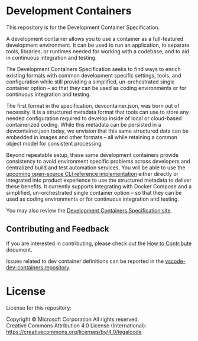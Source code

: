 # Development Containers

This repository is for the Development Container Specification.

A development container allows you to use a container as a full-featured development environment. It can be used to run an application, to separate tools, libraries, or runtimes needed for working with a codebase, and to aid in continuous integration and testing.

The Development Containers Specification seeks to find ways to enrich existing formats with common development specific settings, tools, and configuration while still providing a simplified, un-orchestrated single container option – so that they can be used as coding environments or for continuous integration and testing.

The first format in the specification, devcontainer.json, was born out of necessity. It is a structured metadata format that tools can use to store any needed configuration required to develop inside of local or cloud-based containerized coding. While this metadata can be persisted in a devcontainer.json today, we envision that this same structured data can be embedded in images and other formats – all while retaining a common object model for consistent processing.

Beyond repeatable setup, these same development containers provide consistency to avoid environment specific problems across developers and centralized build and test automation services. You will be able to use the [upcoming open-source CLI reference implementation](https://github.com/microsoft/dev-container-spec/issues/9) either directly or integrated into product experience to use the structured metadata to deliver these benefits. It currently supports integrating with Docker Compose and a simplified, un-orchestrated single container option – so that they can be used as coding environments or for continuous integration and testing.

You may also review the [Development Containers Specification site](https://aka.ms/dev-container-site).

## Contributing and Feedback

If you are interested in contributing, please check out the [How to Contribute](contributing.md) document.

Issues related to dev container definitions can be reported in the [vscode-dev-containers repository](https://aka.ms/vscode-dev-containers).

# License

License for this repository:

Copyright © Microsoft Corporation All rights reserved.<br />
Creative Commons Attribution 4.0 License (International): https://creativecommons.org/licenses/by/4.0/legalcode
